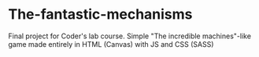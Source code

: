 # The-fantastic-mechanisms
Final project for Coder's lab course. Simple "The incredible machines"-like game made entirely in HTML (Canvas) with JS and CSS (SASS)

